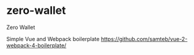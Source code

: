 # zero-wallet
Zero Wallet


Simple Vue and Webpack boilerplate
https://github.com/samteb/vue-2-webpack-4-boilerplate/